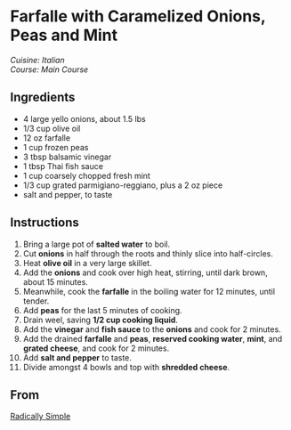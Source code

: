 # Farfalle with Caramelized Onions, Peas and Mint

_Cuisine:  Italian_<br />
_Course:  Main Course_

## Ingredients

- 4 large yello onions, about 1.5 lbs
- 1/3 cup olive oil
- 12 oz farfalle
- 1 cup frozen peas
- 3 tbsp balsamic vinegar
- 1 tbsp Thai fish sauce
- 1 cup coarsely chopped fresh mint
- 1/3 cup grated parmigiano-reggiano, plus a 2 oz piece
- salt and pepper, to taste

## Instructions

1. Bring a large pot of **salted water** to boil.
1. Cut **onions** in half through the roots and thinly slice into half-circles.
1. Heat **olive oil** in a very large skillet.
1. Add the **onions** and cook over high heat, stirring, until dark brown, about 15 minutes.
1. Meanwhile, cook the **farfalle** in the boiling water for 12 minutes, until tender.
1. Add **peas** for the last 5 minutes of cooking.
1. Drain weel, saving **1/2 cup cooking liquid**.
1. Add the **vinegar** and **fish sauce** to the **onions** and cook for 2 minutes.
1. Add the drained **farfalle** and **peas**, **reserved cooking water**, **mint**, and **grated cheese**, and cook for 2 minutes.
1. Add **salt and pepper** to taste.
1. Divide amongst 4 bowls and top with **shredded cheese**.

## From

[Radically Simple](https://www.rozannegold.com/radically-simple)